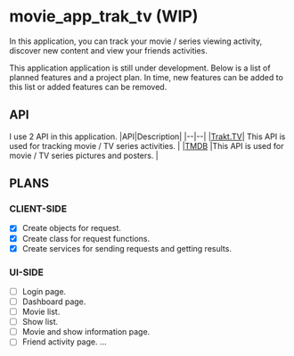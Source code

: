 
# movie_app_trak_tv (WIP)

In this application, you can track your movie / series viewing activity, discover new content and view your friends activities.

This application application is still under development. Below is a list of planned features and a project plan. In time, new features can be added to this list or added features can be removed.

## API
I use 2 API in this application.
|API|Description|
|--|--|
|[Trakt.TV](https://trakt.tv/)| This API is used for tracking movie / TV series activities. |
|[TMDB](https://www.themoviedb.org/) |This API is used for movie / TV series pictures and posters. |




## PLANS

### CLIENT-SIDE
- [x] Create objects for request.
- [x] Create class for request functions.
- [x] Create services for sending requests and getting results.

### UI-SIDE
- [ ] Login page.
- [ ] Dashboard page.
- [ ] Movie list.
- [ ] Show list.
- [ ] Movie and show information page.
- [ ] Friend activity page.
...
